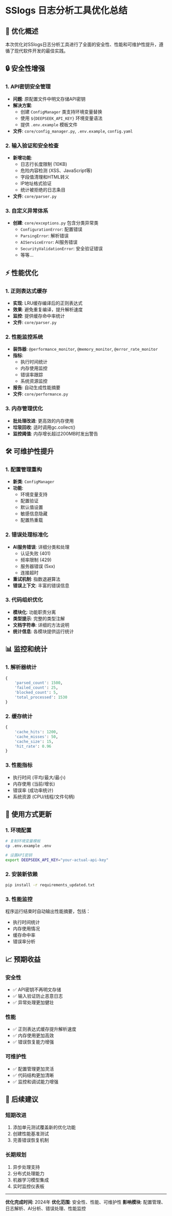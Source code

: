 # SSlogs 日志分析工具优化总结

## 🎯 优化概述

本次优化对SSlogs日志分析工具进行了全面的安全性、性能和可维护性提升，遵循了现代软件开发的最佳实践。

## 🔒 安全性增强

### 1. API密钥安全管理
- **问题**: 原配置文件中明文存储API密钥
- **解决方案**:
  - 创建 `ConfigManager` 类支持环境变量替换
  - 使用 `${DEEPSEEK_API_KEY}` 环境变量语法
  - 提供 `.env.example` 模板文件
- **文件**: `core/config_manager.py`, `.env.example`, `config.yaml`

### 2. 输入验证和安全检查
- **新增功能**:
  - 日志行长度限制 (10KB)
  - 危险内容检测 (XSS、JavaScript等)
  - 字段值清理和HTML转义
  - IP地址格式验证
  - 统计被拒绝的日志条目
- **文件**: `core/parser.py`

### 3. 自定义异常体系
- **创建**: `core/exceptions.py` 包含分类异常类
  - `ConfigurationError`: 配置错误
  - `ParsingError`: 解析错误
  - `AIServiceError`: AI服务错误
  - `SecurityValidationError`: 安全验证错误
  - 等等...

## ⚡ 性能优化

### 1. 正则表达式缓存
- **实现**: LRU缓存编译后的正则表达式
- **效果**: 避免重复编译，提升解析速度
- **监控**: 提供缓存命中率统计
- **文件**: `core/parser.py`

### 2. 性能监控系统
- **装饰器**: `@performance_monitor`, `@memory_monitor`, `@error_rate_monitor`
- **指标**:
  - 执行时间统计
  - 内存使用监控
  - 错误率跟踪
  - 系统资源监控
- **报告**: 自动生成性能摘要
- **文件**: `core/performance.py`

### 3. 内存管理优化
- **批处理改进**: 更高效的内存使用
- **垃圾回收**: 适时调用gc.collect()
- **监控阈值**: 内存增长超过200MB时发出警告

## 🛠️ 可维护性提升

### 1. 配置管理重构
- **新类**: `ConfigManager`
- **功能**:
  - 环境变量支持
  - 配置验证
  - 默认值设置
  - 敏感信息隐藏
  - 配置热重载

### 2. 错误处理标准化
- **AI服务错误**: 详细分类和处理
  - 认证失败 (401)
  - 频率限制 (429)
  - 服务器错误 (5xx)
  - 连接超时
- **重试机制**: 指数退避算法
- **错误上下文**: 丰富的错误信息

### 3. 代码组织优化
- **模块化**: 功能职责分离
- **类型提示**: 完整的类型注解
- **文档字符串**: 详细的方法说明
- **统计信息**: 各模块提供运行统计

## 📊 监控和统计

### 1. 解析器统计
```python
{
    'parsed_count': 1500,
    'failed_count': 25,
    'blocked_count': 5,
    'total_processed': 1530
}
```

### 2. 缓存统计
```python
{
    'cache_hits': 1200,
    'cache_misses': 50,
    'cache_size': 15,
    'hit_rate': 0.96
}
```

### 3. 性能指标
- 执行时间 (平均/最大/最小)
- 内存使用 (当前/增长)
- 错误率 (成功率统计)
- 系统资源 (CPU/线程/文件句柄)

## 🚀 使用方式更新

### 1. 环境配置
```bash
# 复制环境变量模板
cp .env.example .env

# 设置API密钥
export DEEPSEEK_API_KEY="your-actual-api-key"
```

### 2. 安装新依赖
```bash
pip install -r requirements_updated.txt
```

### 3. 性能监控
程序运行结束时自动输出性能摘要，包括：
- 执行时间统计
- 内存使用情况
- 缓存命中率
- 错误率分析

## 📈 预期收益

### 安全性
- ✅ API密钥不再明文存储
- ✅ 输入验证防止恶意日志
- ✅ 异常处理更加健壮

### 性能
- ✅ 正则表达式缓存提升解析速度
- ✅ 内存使用更加高效
- ✅ 错误恢复能力增强

### 可维护性
- ✅ 配置管理更加灵活
- ✅ 代码结构更加清晰
- ✅ 监控和调试能力增强

## 🔧 后续建议

### 短期改进
1. 添加单元测试覆盖新的优化功能
2. 创建性能基准测试
3. 完善错误恢复机制

### 长期规划
1. 异步处理支持
2. 分布式处理能力
3. 机器学习模型集成
4. 实时监控仪表板

---

**优化完成时间**: 2024年
**优化范围**: 安全性、性能、可维护性
**影响模块**: 配置管理、日志解析、AI分析、错误处理、性能监控